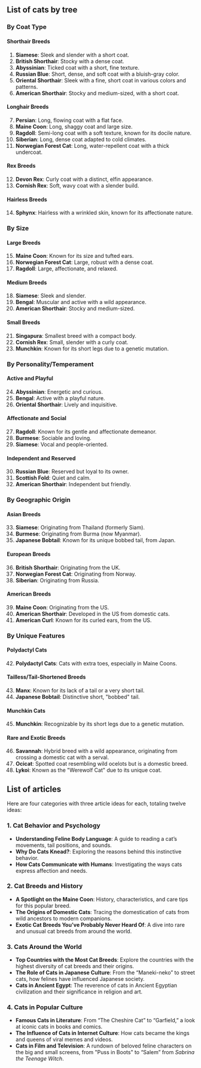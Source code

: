 ## List of cats by tree

### **By Coat Type**

#### **Shorthair Breeds**
1. **Siamese**: Sleek and slender with a short coat.
2. **British Shorthair**: Stocky with a dense coat.
3. **Abyssinian**: Ticked coat with a short, fine texture.
4. **Russian Blue**: Short, dense, and soft coat with a bluish-gray color.
5. **Oriental Shorthair**: Sleek with a fine, short coat in various colors and patterns.
6. **American Shorthair**: Stocky and medium-sized, with a short coat.

#### **Longhair Breeds**
7. **Persian**: Long, flowing coat with a flat face.
8. **Maine Coon**: Long, shaggy coat and large size.
9. **Ragdoll**: Semi-long coat with a soft texture, known for its docile nature.
10. **Siberian**: Long, dense coat adapted to cold climates.
11. **Norwegian Forest Cat**: Long, water-repellent coat with a thick undercoat.

#### **Rex Breeds**
12. **Devon Rex**: Curly coat with a distinct, elfin appearance.
13. **Cornish Rex**: Soft, wavy coat with a slender build.

#### **Hairless Breeds**
14. **Sphynx**: Hairless with a wrinkled skin, known for its affectionate nature.

### **By Size**

#### **Large Breeds**
15. **Maine Coon**: Known for its size and tufted ears.
16. **Norwegian Forest Cat**: Large, robust with a dense coat.
17. **Ragdoll**: Large, affectionate, and relaxed.

#### **Medium Breeds**
18. **Siamese**: Sleek and slender.
19. **Bengal**: Muscular and active with a wild appearance.
20. **American Shorthair**: Stocky and medium-sized.

#### **Small Breeds**
21. **Singapura**: Smallest breed with a compact body.
22. **Cornish Rex**: Small, slender with a curly coat.
23. **Munchkin**: Known for its short legs due to a genetic mutation.

### **By Personality/Temperament**

#### **Active and Playful**
24. **Abyssinian**: Energetic and curious.
25. **Bengal**: Active with a playful nature.
26. **Oriental Shorthair**: Lively and inquisitive.

#### **Affectionate and Social**
27. **Ragdoll**: Known for its gentle and affectionate demeanor.
28. **Burmese**: Sociable and loving.
29. **Siamese**: Vocal and people-oriented.

#### **Independent and Reserved**
30. **Russian Blue**: Reserved but loyal to its owner.
31. **Scottish Fold**: Quiet and calm.
32. **American Shorthair**: Independent but friendly.

### **By Geographic Origin**

#### **Asian Breeds**
33. **Siamese**: Originating from Thailand (formerly Siam).
34. **Burmese**: Originating from Burma (now Myanmar).
35. **Japanese Bobtail**: Known for its unique bobbed tail, from Japan.

#### **European Breeds**
36. **British Shorthair**: Originating from the UK.
37. **Norwegian Forest Cat**: Originating from Norway.
38. **Siberian**: Originating from Russia.

#### **American Breeds**
39. **Maine Coon**: Originating from the US.
40. **American Shorthair**: Developed in the US from domestic cats.
41. **American Curl**: Known for its curled ears, from the US.

### **By Unique Features**

#### **Polydactyl Cats**
42. **Polydactyl Cats**: Cats with extra toes, especially in Maine Coons.

#### **Tailless/Tail-Shortened Breeds**
43. **Manx**: Known for its lack of a tail or a very short tail.
44. **Japanese Bobtail**: Distinctive short, "bobbed" tail.

#### **Munchkin Cats**
45. **Munchkin**: Recognizable by its short legs due to a genetic mutation.

#### **Rare and Exotic Breeds**
46. **Savannah**: Hybrid breed with a wild appearance, originating from crossing a domestic cat with a serval.
47. **Ocicat**: Spotted coat resembling wild ocelots but is a domestic breed.
48. **Lykoi**: Known as the "Werewolf Cat" due to its unique coat.


## List of articles

Here are four categories with three article ideas for each, totaling twelve ideas:

### 1. **Cat Behavior and Psychology**
   - **Understanding Feline Body Language**: A guide to reading a cat’s movements, tail positions, and sounds.
   - **Why Do Cats Knead?**: Exploring the reasons behind this instinctive behavior.
   - **How Cats Communicate with Humans**: Investigating the ways cats express affection and needs.

### 2. **Cat Breeds and History**
   - **A Spotlight on the Maine Coon**: History, characteristics, and care tips for this popular breed.
   - **The Origins of Domestic Cats**: Tracing the domestication of cats from wild ancestors to modern companions.
   - **Exotic Cat Breeds You’ve Probably Never Heard Of**: A dive into rare and unusual cat breeds from around the world.

### 3. **Cats Around the World**
   - **Top Countries with the Most Cat Breeds**: Explore the countries with the highest diversity of cat breeds and their origins.
   - **The Role of Cats in Japanese Culture**: From the “Maneki-neko” to street cats, how felines have influenced Japanese society.
   - **Cats in Ancient Egypt**: The reverence of cats in Ancient Egyptian civilization and their significance in religion and art.

### 4. **Cats in Popular Culture**
   - **Famous Cats in Literature**: From “The Cheshire Cat” to “Garfield,” a look at iconic cats in books and comics.
   - **The Influence of Cats in Internet Culture**: How cats became the kings and queens of viral memes and videos.
   - **Cats in Film and Television**: A rundown of beloved feline characters on the big and small screens, from "Puss in Boots" to “Salem” from *Sabrina the Teenage Witch*.
